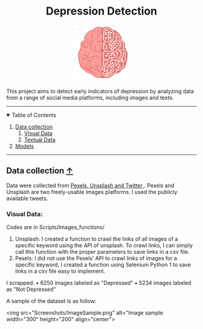 <div align="center">
 <h1 align="center"> Depression Detection</h1>

 <img src="Screenshots/brain.png" alt="Logo-brain" width="150" height="150">
  
</div>

This project aims to detect early indicators of depression by analyzing data from a range of social media platforms, including images and texts. 

---

<!-- List of table of contents -->
<details open="open">
  <summary name="tbc"> Table of Contents</summary>

  <ol>
    <li> <a href="#data-collection--">Data collection </a> 
       <ol>
          <li> <a href="#">Visual Data</a> </li>
          <li> <a href="#">Textual Data</a> </li>
     </ol>
    </li>
    <li> <a href="#">Models</a> </li>


  </ol>
</details>
 

---

## Data collection <a href="#top">&#8593; </a>
Data were collected from <a href="https://www.pexels.com/"> Pexels, </a> <a href="https://unsplash.com/"> Unsplash and </a> <a href="https://twitter.com/?lang=ang"> Twitter </a>.
Pexels and Unsplash are two freely-usable images platforms. I used the publicly available tweets. 
### Visual Data: 
Codes are in Scripts/Images_functions/

<ol>
          <li> Unsplash:
                    I created a function to crawl the links of all images of a specific keyword
                    using the API of unsplash. To crawl links, I can simply call this function with
                    the proper parameters to save links in a csv file. </li>
          <li> Pexels:
                   I did not use the Pexels’ API to crawl links of images for a specific keyword,
                  I created a function using Selenium Python 1 to save links in a csv file easy
                   to implement.
        </li>
</ol>

I scrapped: 
• 6250 images labeled as "Depressed"
• 5234 images labeled as "Not Depressed"

A sample of the dataset is as follow: 




 <img src="Screenshots/ImageSample.png" alt="Image sample width="300" height="200" align="center">
  





